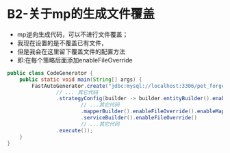 # B2-关于mp的生成文件覆盖

* mp逆向生成代码，可以不进行文件覆盖；
* 我现在设置的是不覆盖已有文件，
* 但是我会在这里留下覆盖文件的配置方法
* 即:在每个策略后面添加enableFileOverride

```java
public class CodeGenerator {
    public static void main(String[] args) {
        FastAutoGenerator.create("jdbc:mysql://localhost:3306/pet_forge?useSSL=true", "root", "root")
                // ... 其它代码
                .strategyConfig(builder -> builder.entityBuilder().enableFileOverride()
                        // ...其它代码
                        .mapperBuilder().enableFileOverride().enableMapperAnnotation()
                        .serviceBuilder().enableFileOverride()
 						// ...其它代码
                .execute());
    }
}
```